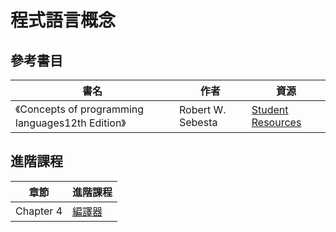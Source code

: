# 程式語言概念

## 參考書目

| 書名                                                                                                                                            | 作者              | 資源                  |
| ----------------------------------------------------------------------------------------------------------------------------------------------- | ----------------- | --------------------- |
| 《<span class="book-title"><span class="main-title">Concepts of programming languages</span><span class="subtitle">12th Edition</span></span>》 | Robert W. Sebesta | [Student Resources][] |

[Student Resources]: https://media.pearsoncmg.com/ph/esm/ecs_sebesta_concepts_12/cw/

## 進階課程

| 章節      | 進階課程   |
| --------- | ---------- |
| Chapter 4 | [編譯器][] |

[編譯器]: /notes/computer-science/編譯器/README
